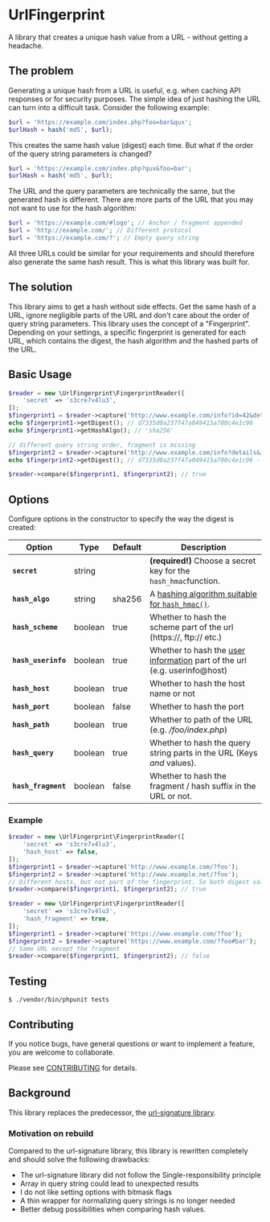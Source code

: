 # UrlFingerprint

A library that creates a unique hash value from a URL - without getting a headache.

## The problem

Generating a unique hash from a URL is useful, e.g. when caching API responses or for security purposes. The simple idea
of just hashing the URL can turn into a difficult task. Consider the following example:

```php
$url = 'https://example.com/index.php?foo=bar&qux';
$urlHash = hash('md5', $url);
```

This creates the same hash value (digest) each time. But what if the order of the query string parameters is changed?

```php
$url = 'https://example.com/index.php?qux&foo=bar';
$urlHash = hash('md5', $url);
```

The URL and the query parameters are technically the same, but the generated hash is different. There are more parts of
the URL that you may not want to use for the hash algorithm:

```php
$url = 'https://example.com/#logo'; // Anchor / fragment appended
$url = 'http://example.com/'; // Different protocol
$url = 'https://example.com/?'; // Empty query string
```

All three URLs could be similar for your requirements and should therefore also generate the same hash result. This is
what this library was built for.

## The solution

This library aims to get a hash without side effects. Get the same hash of a URL, ignore negligible parts of the URL and
don't care about the order of query string parameters. This library uses the concept of a "Fingerprint". Depending on
your settings, a specific fingerprint is generated for each URL, which contains the digest, the hash algorithm and the
hashed parts of the URL.

## Basic Usage

```php
$reader = new \UrlFingerprint\FingerprintReader([
    'secret' => 's3cre7v4lu3',
]);
$fingerprint1 = $reader->capture('http://www.example.com/info?id=42&details#foo');
echo $fingerprint1->getDigest(); // d7335d0a237f47a049415a780c4e1c96
echo $fingerprint1->getHashAlgo(); // 'sha256'

// different query string order, fragment is missing
$fingerprint2 = $reader->capture('http://www.example.com/info?details&id=42'); 
echo $fingerprint2->getDigest(); // d7335d0a237f47a049415a780c4e1c96 - the same

$reader->compare($fingerprint1, $fingerprint2); // true
```

## Options
Configure options in the  constructor to specify the way the digest is created:

Option | Type | Default | Description
--- | --- | --- | ---
**`secret`** | string |  | **(required!)** Choose a secret key for the `hash_hmac`function.
**`hash_algo`**  | string | sha256 | A [hashing algorithm suitable for `hash_hmac()`](https://www.php.net/manual/de/function.hash-hmac-algos.php).
**`hash_scheme`** | boolean | true | Whether to hash the scheme part of the url (https://, ftp:// etc.)
**`hash_userinfo`** | boolean | true | Whether to hash the [user information](https://www.ietf.org/rfc/rfc2396.txt) part of the url (e.g. userinfo@host)
**`hash_host`** | boolean | true | Whether to hash the host name or not
**`hash_port`** | boolean | false | Whether to hash the port
**`hash_path`** | boolean | true | Whether to path of the URL (e.g. _/foo/index.php_)
**`hash_query`** | boolean | true | Whether to hash the query string parts in the URL (Keys _and_ values). 
**`hash_fragment`** | boolean | false | Whether to hash the fragment / hash suffix in the URL or not. 

### Example
```php
$reader = new \UrlFingerprint\FingerprintReader([
    'secret' => 's3cre7v4lu3',
    'hash_host' => false,
]);
$fingerprint1 = $reader->capture('http://www.example.com/?foo');
$fingerprint2 = $reader->capture('http://www.example.net/?foo');
// Different hosts, but not part of the fingerprint. So both digest values are equal.
$reader->compare($fingerprint1, $fingerprint2); // true
```

```php
$reader = new \UrlFingerprint\FingerprintReader([
    'secret' => 's3cre7v4lu3',
    'hash_fragment' => true,
]);
$fingerprint1 = $reader->capture('https://www.example.com/?foo');
$fingerprint2 = $reader->capture('https://www.example.com/?foo#bar');
// Same URL except the fragment
$reader->compare($fingerprint1, $fingerprint2); // false
```

## Testing
`$ ./vendor/bin/phpunit tests`

## Contributing
If you notice bugs, have general questions or want to implement a feature, you are welcome to collaborate.

Please see [CONTRIBUTING](CONTRIBUTING.md) for details.


## Background
This library replaces the predecessor, the [url-signature library](https://github.com/dsentker/url-signature).

### Motivation on rebuild
Compared to the url-signature library, this library is rewritten completely and should solve the following drawbacks:

- The url-signature library did not follow the Single-responsibility principle
- Array in query string could lead to unexpected results
- I do not like setting options with bitmask flags
- A thin wrapper for normalizing query strings is no longer needed
- Better debug possibilities when comparing hash values.